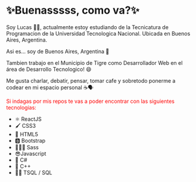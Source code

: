 <h1>✨Buenasssss, como va?✨</h1>
<p>Soy Lucas 🙋‍♂️, actualmente estoy estudiando de la Tecnicatura de Programacion de la Universidad Tecnologica Nacional. Ubicada en Buenos Aires, Argentina.</p>
<p>Asi es... soy de Buenos Aires, Argentina 👯</p>
<p>Tambien trabajo en el Municipio de Tigre como Desarrollador Web en el área de Desarrollo Tecnologico! 😄</p>
<p>Me gusta charlar, debatir, pensar, tomar cafe y sobretodo ponerme a codear en mi espacio personal ☕🗣️</p>

<p style="color:red;">Si indagas por mis repos te vas a poder encontrar con las siguientes tecnologias:</p>
<ul>
  <li>⚛️ ReactJS</li>
  <li>🖌️ CSS3</li>
  <li>📄 HTML5</li>
  <li>🅱️ Bootstrap</li>
  <li>🦸🏻‍♂️ Sass</li>
  <li>😎Javascript</li>
  <li>🤩 C#</li>
  <li>🤖 C++</li>
  <li>👨‍💻 TSQL / SQL</li>
</ul>



<!--
**LucasGomez8/LucasGomez8** is a ✨ _special_ ✨ repository because its `README.md` (this file) appears on your GitHub profile.

Here are some ideas to get you started:

- 🔭 I’m currently working on ...
- 🌱 I’m currently learning ...
- 👯 I’m looking to collaborate on ...
- 🤔 I’m looking for help with ...
- 💬 Ask me about ...
- 📫 How to reach me: ...
- 😄 Pronouns: ...
- ⚡ Fun fact: ...
-->
